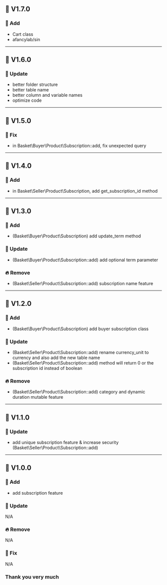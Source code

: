 ## 🔖 V1.7.0
### 🌱 Add
- Cart class
- afancylab/sin


---


## 🔖 V1.6.0
### 🌴 Update
- better folder structure
- better table name
- better column and variable names
- optimize code


---


## 🔖 V1.5.0
### 🐛 Fix
- in Basket\Buyer\Product\Subscription::add, fix unexpected query


---


## 🔖 V1.4.0
### 🌱 Add
- in Basket\Seller\Product\Subscription, add get_subscription_id method


---


## 🔖 V1.3.0
### 🌱 Add
- (Basket\Buyer\Product\Subscription) add update_term method


### 🌴 Update
- (Basket\Buyer\Product\Subscription::add) add optional term parameter


### 🔥 Remove
- (Basket\Seller\Product\Subscription::add) subscription name feature


---


## 🔖 V1.2.0
### 🌱 Add
- (Basket\Buyer\Product\Subscription) add buyer subscription class


### 🌴 Update
- (Basket\Seller\Product\Subscription::add) rename currency_unit to currency and also add the new table name
- (Basket\Seller\Product\Subscription::add) method will return 0 or the subscription id instead of boolean


### 🔥 Remove
- (Basket\Seller\Product\Subscription::add) category and dynamic duration mutable feature


---


## 🔖 V1.1.0
### 🌴 Update
- add unique subscription feature & increase security (Basket\Seller\Product\Subscription::add)


---


## 🔖 V1.0.0
### 🌱 Add
- add subscription feature


### 🌴 Update
N/A


### 🔥 Remove
N/A


### 🐛 Fix
N/A


### Thank you very much
